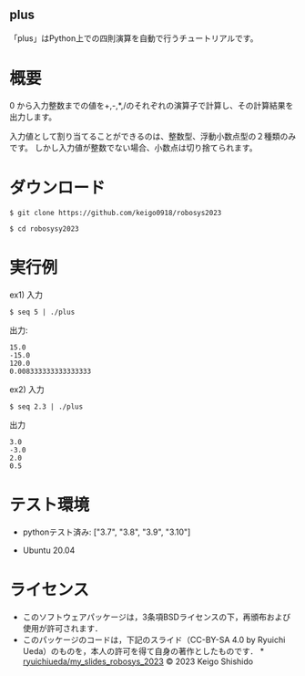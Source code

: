 ## plus

「plus」はPython上での四則演算を自動で行うチュートリアルです。

# 概要

0 から入力整数までの値を+,-,*,/のそれぞれの演算子で計算し、その計算結果を出力します。

入力値として割り当てることができるのは、整数型、浮動小数点型の２種類のみです。 
しかし入力値が整数でない場合、小数点は切り捨てられます。

# ダウンロード

```
$ git clone https://github.com/keigo0918/robosys2023
```

```
$ cd robosysy2023
```

# 実行例

ex1)
入力

```
$ seq 5 | ./plus
```

出力:

```
15.0
-15.0
120.0
0.008333333333333333
```

ex2)
入力

```
$ seq 2.3 | ./plus
```

出力

```
3.0
-3.0
2.0
0.5
```

# テスト環境

* pythonテスト済み: ["3.7", "3.8", "3.9", "3.10"]

* Ubuntu 20.04

# ライセンス

* このソフトウェアパッケージは，3条項BSDライセンスの下，再頒布および使用が許可されます．
* このパッケージのコードは，下記のスライド（CC-BY-SA 4.0 by Ryuichi Ueda）のものを，本人の許可を得て自身の著作としたものです．
      * [ryuichiueda/my_slides_robosys_2023](https://github.com/ryuichiueda/my_slides/tree/master/robosys_2023)
© 2023 Keigo Shishido  
